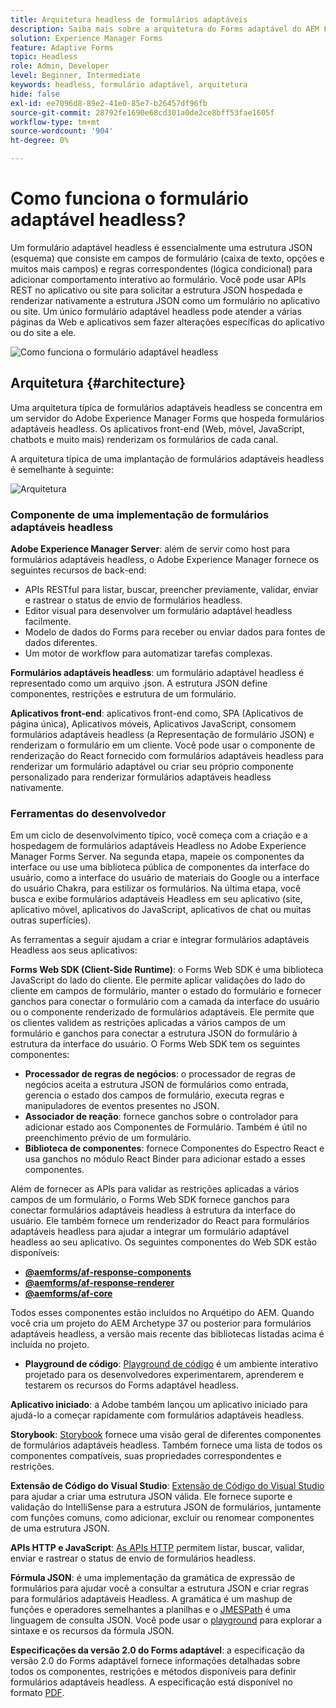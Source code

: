 ```yaml
---
title: Arquitetura headless de formulários adaptáveis
description: Saiba mais sobre a arquitetura do Forms adaptável do AEM Forms Headless e como ele pode ajudar você a criar formulários rapidamente para várias plataformas. Este artigo fornece insights sobre como o Forms adaptável headless funciona e como ele pode ser integrado a diferentes aplicativos para simplificar o processo de criação de formulários.
solution: Experience Manager Forms
feature: Adaptive Forms
topic: Headless
role: Admin, Developer
level: Beginner, Intermediate
keywords: headless, formulário adaptável, arquitetura
hide: false
exl-id: ee7096d8-89e2-41e0-85e7-b26457df96fb
source-git-commit: 28792fe1690e68cd301a0de2ce8bff53fae1605f
workflow-type: tm+mt
source-wordcount: '904'
ht-degree: 0%

---
```



# Como funciona o formulário adaptável headless?

Um formulário adaptável headless é essencialmente uma estrutura JSON (esquema) que consiste em campos de formulário (caixa de texto, opções e muitos mais campos) e regras correspondentes (lógica condicional) para adicionar comportamento interativo ao formulário. Você pode usar APIs REST no aplicativo ou site para solicitar a estrutura JSON hospedada e renderizar nativamente a estrutura JSON como um formulário no aplicativo ou site. Um único formulário adaptável headless pode atender a várias páginas da Web e aplicativos sem fazer alterações específicas do aplicativo ou do site a ele.

![Como funciona o formulário adaptável headless](/help/assets/how-headless-adaprive-forms-work.png)

## Arquitetura {#architecture}

Uma arquitetura típica de formulários adaptáveis headless se concentra em um servidor do Adobe Experience Manager Forms que hospeda formulários adaptáveis headless. Os aplicativos front-end (Web, móvel, JavaScript, chatbots e muito mais) renderizam os formulários de cada canal.

A arquitetura típica de uma implantação de formulários adaptáveis headless é semelhante à seguinte:

![Arquitetura](/help/assets/headless-af-architecture.png)

<!-- 

You can use the React renderer component shipped with Headless adaptive forms to render an Adaptive Form or build your own custom component to natively render a Headless Form in a website or an application or use any UI framework or programming language to build your own components to render your forms.

A typical Headless adaptive forms architecture constitutes an Adobe Experience Manager Server, JSON structure of forms, various frontend apps for channel-specific form renditions.

![Architecture](/help/assets/headless-af-architecture.png) -->

### Componente de uma implementação de formulários adaptáveis headless

**Adobe Experience Manager Server**: além de servir como host para formulários adaptáveis headless, o Adobe Experience Manager fornece os seguintes recursos de back-end:

* APIs RESTful para listar, buscar, preencher previamente, validar, enviar e rastrear o status de envio de formulários headless.
* Editor visual para desenvolver um formulário adaptável headless facilmente.
* Modelo de dados do Forms para receber ou enviar dados para fontes de dados diferentes.
* Um motor de workflow para automatizar tarefas complexas.

**Formulários adaptáveis headless**: um formulário adaptável headless é representado como um arquivo .json. A estrutura JSON define componentes, restrições e estrutura de um formulário.

**Aplicativos front-end**: aplicativos front-end como, SPA (Aplicativos de página única), Aplicativos móveis, Aplicativos JavaScript, consomem formulários adaptáveis headless (a Representação de formulário JSON) e renderizam o formulário em um cliente. Você pode usar o componente de renderização do React fornecido com formulários adaptáveis headless para renderizar um formulário adaptável ou criar seu próprio componente personalizado para renderizar formulários adaptáveis headless nativamente.

<!-- ### Understanding Headless adaptive forms definition -->



### Ferramentas do desenvolvedor

Em um ciclo de desenvolvimento típico, você começa com a criação e a hospedagem de formulários adaptáveis Headless no Adobe Experience Manager Forms Server. Na segunda etapa, mapeie os componentes da interface ou use uma biblioteca pública de componentes da interface do usuário, como a interface do usuário de materiais do Google ou a interface do usuário Chakra, para estilizar os formulários. Na última etapa, você busca e exibe formulários adaptáveis Headless em seu aplicativo (site, aplicativo móvel, aplicativos do JavaScript, aplicativos de chat ou muitas outras superfícies).

As ferramentas a seguir ajudam a criar e integrar formulários adaptáveis Headless aos seus aplicativos:

**Forms Web SDK (Client-Side Runtime)**: o Forms Web SDK é uma biblioteca JavaScript do lado do cliente. Ele permite aplicar validações do lado do cliente em campos de formulário, manter o estado do formulário e fornecer ganchos para conectar o formulário com a camada da interface do usuário ou o componente renderizado de formulários adaptáveis. Ele permite que os clientes validem as restrições aplicadas a vários campos de um formulário e ganchos para conectar a estrutura JSON do formulário à estrutura da interface do usuário. O Forms Web SDK tem os seguintes componentes:

* **Processador de regras de negócios**: o processador de regras de negócios aceita a estrutura JSON de formulários como entrada, gerencia o estado dos campos de formulário, executa regras e manipuladores de eventos presentes no JSON.
* **Associador de reação**: fornece ganchos sobre o controlador para adicionar estado aos Componentes de Formulário. Também é útil no preenchimento prévio de um formulário.
* **Biblioteca de componentes**: fornece Componentes do Espectro React e usa ganchos no módulo React Binder para adicionar estado a esses componentes.

Além de fornecer as APIs para validar as restrições aplicadas a vários campos de um formulário, o Forms Web SDK fornece ganchos para conectar formulários adaptáveis headless à estrutura da interface do usuário. Ele também fornece um renderizador do React para formulários adaptáveis headless para ajudar a integrar um formulário adaptável headless ao seu aplicativo. Os seguintes componentes do Web SDK estão disponíveis:

* **[@aemforms/af-response-components](https://www.npmjs.com/package/@aemforms/af-react-components)**
* **[@aemforms/af-response-renderer](https://www.npmjs.com/package/@aemforms/af-react-renderer)**
* **[@aemforms/af-core](https://www.npmjs.com/package/@aemforms/af-core)**

Todos esses componentes estão incluídos no Arquétipo do AEM. Quando você cria um projeto do AEM Archetype 37 ou posterior para formulários adaptáveis headless, a versão mais recente das bibliotecas listadas acima é incluída no projeto.

* **Playground de código**: [Playground de código](https://experienceleague.adobe.com/landing/aem-headless-forms/developer/code.html?lang=en) é um ambiente interativo projetado para os desenvolvedores experimentarem, aprenderem e testarem os recursos do Forms adaptável headless.

**Aplicativo iniciado**: a Adobe também lançou um aplicativo iniciado para ajudá-lo a começar rapidamente com formulários adaptáveis headless.

<!-- **View Library (UI Layer)**: A custom form application built in a front-end language. You can use react, Angular, Flutter, NPM, Vue.js, Ionic, BootStrap, or any other language to built front end. You can also use the Headless adaptive forms Super Component, provided out-of-the-box, inside a react application to render a Headless adaptive form. Headless adaptive forms super component makes use of OOTB react spectrum -based form components to render the Headless adaptive form. 

Core-Components: It enables use to render an Adaptive Form using JSON structure. It uses rule grammar to help create dynamic field interactions. The rule grammar is based on [JSON formula](http://github.com/adobe/json-formula/). You can develop your own renderer or embed the React based Adaptive Forms renderer, provided OOTB, in your front-end app to render the form. -->

**Storybook**: [Storybook](https://opensource.adobe.com/aem-forms-af-runtime/storybook/) fornece uma visão geral de diferentes componentes de formulários adaptáveis headless. Também fornece uma lista de todos os componentes compatíveis, suas propriedades correspondentes e restrições.

**Extensão de Código do Visual Studio**: [Extensão de Código do Visual Studio](visual-studio-code-extension-for-headless-adaptive-forms.md) para ajudar a criar uma estrutura JSON válida. Ele fornece suporte e validação do IntelliSense para a estrutura JSON de formulários, juntamente com funções comuns, como adicionar, excluir ou renomear componentes de uma estrutura JSON.

**APIs HTTP e JavaScript**: [As APIs HTTP](https://opensource.adobe.com/aem-forms-af-runtime/api/) permitem listar, buscar, validar, enviar e rastrear o status de envio de formulários headless. <!-- URL is 404!! [JS APIs](https://opensource.adobe.com/aem-forms-af-runtime/jsdocs/) helps you use Headless adaptive forms with any JavaScript based UI framework. -->

**Fórmula JSON**: é uma implementação da gramática de expressão de formulários para ajudar você a consultar a estrutura JSON e criar regras para formulários adaptáveis Headless. A gramática é um mashup de funções e operadores semelhantes a planilhas e o [JMESPath](https://jmespath.org/) é uma linguagem de consulta JSON. Você pode usar o [playground](https://opensource.adobe.com/json-formula/dist/index.html) para explorar a sintaxe e os recursos da fórmula JSON.

**Especificações da versão 2.0 do Forms adaptável**: a especificação da versão 2.0 do Forms adaptável fornece informações detalhadas sobre todos os componentes, restrições e métodos disponíveis para definir formulários adaptáveis headless. A especificação está disponível no formato [PDF](/help/assets/headless-adaptive-forms-specification.pdf).

